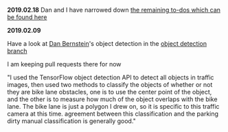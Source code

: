 **2019.02.18**
Dan and I have narrowed down [the remaining to-dos which can be found here](https://www.evernote.com/shard/s338/sh/3ea3e7e7-fec7-4b15-aeca-1f8462192c84/5a37a8fb0a86ddf1a5accd32dd8c3b18 "Evernote Checklist")

**2019.02.09**

Have a look at [Dan Bernstein](https://github.com/danbernstein "Dan Bernstein Github")'s object detection in the [object detection branch](https://github.com/bfraiche/parkingdirty/tree/object_detection "Object Detection")

I am keeping pull requests there for now

"I used the TensorFlow object detection API to detect all objects in traffic images, then used two methods to classify the objects of whether or not they are bike lane obstacles, one is to use the center point of the object, and the other is to measure how much of the object overlaps with the bike lane. The bike lane is just a polygon I drew on, so it is specific to this traffic camera at this time. agreement between this classification and the parking dirty manual classification is generally good."
